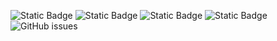 ![Static Badge](https://img.shields.io/badge/blacklists-60-000000) ![Static Badge](https://img.shields.io/badge/blacklisted-2999327-cc0000) ![Static Badge](https://img.shields.io/badge/whitelisted-2242-00CC00) ![Static Badge](https://img.shields.io/badge/streaming_blacklist-28106-000000) ![GitHub issues](https://img.shields.io/github/issues/fabriziosalmi/blacklists)
